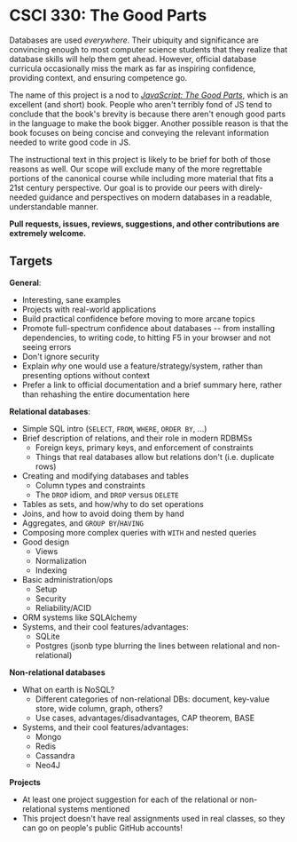 CSCI 330: The Good Parts
========================

Databases are used *everywhere*. Their ubiquity and significance are convincing enough to most computer science students that they realize that database skills will help them get ahead. However, official database curricula occasionally miss the mark as far as inspiring confidence, providing context, and ensuring competence go.

The name of this project is a nod to *[JavaScript: The Good Parts](http://shop.oreilly.com/product/9780596517748.do)*, which is an excellent (and short) book. People who aren't terribly fond of JS tend to conclude that the book's brevity is because there aren't enough good parts in the language to make the book bigger. Another possible reason is that the book focuses on being concise and conveying the relevant information needed to write good code in JS. 

The instructional text in this project is likely to be brief for both of those reasons as well. Our scope will exclude many of the more regrettable portions of the canonical course while including more material that fits a 21st century perspective. Our goal is to provide our peers with direly-needed guidance and perspectives on modern databases in a readable, understandable manner.

**Pull requests, issues, reviews, suggestions, and other contributions are extremely welcome.**

Targets
-------

**General**:
- Interesting, sane examples
- Projects with real-world applications
- Build practical confidence before moving to more arcane topics
- Promote full-spectrum confidence about databases -- from installing dependencies, to writing code, to hitting F5 in your browser and not seeing errors
- Don't ignore security
- Explain *why* one would use a feature/strategy/system, rather than presenting options without context
- Prefer a link to official documentation and a brief summary here, rather than rehashing the entire documentation here

**Relational databases**:
- Simple SQL intro (`SELECT`, `FROM`, `WHERE`, `ORDER BY`, ...)
- Brief description of relations, and their role in modern RDBMSs
    - Foreign keys, primary keys, and enforcement of constraints
    - Things that real databases allow but relations don't (i.e. duplicate rows)
- Creating and modifying databases and tables
    - Column types and constraints
    - The `DROP` idiom, and `DROP` versus `DELETE`
- Tables as sets, and how/why to do set operations
- Joins, and how to avoid doing them by hand
- Aggregates, and `GROUP BY`/`HAVING`
- Composing more complex queries with `WITH` and nested queries
- Good design
    - Views
    - Normalization
    - Indexing
- Basic administration/ops
    - Setup
    - Security
    - Reliability/ACID
- ORM systems like SQLAlchemy
- Systems, and their cool features/advantages:
    - SQLite
    - Postgres (jsonb type blurring the lines between relational and non-relational)

**Non-relational databases**
- What on earth is NoSQL?
    - Different categories of non-relational DBs: document, key-value store, wide column, graph, others?
    - Use cases, advantages/disadvantages, CAP theorem, BASE
- Systems, and their cool features/advantages:
    - Mongo
    - Redis
    - Cassandra
    - Neo4J

**Projects**
- At least one project suggestion for each of the relational or non-relational systems mentioned
- This project doesn't have real assignments used in real classes, so they can go on people's public GitHub accounts!

